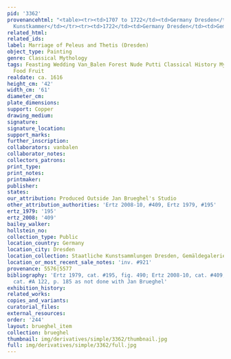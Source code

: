 ```yaml
---
pid: '3362'
provenancehtml: "<table><tr><td>1707 to 1722</td><td>Germany Dresden</td><td>Kurfürstlichen
  Kunstkammer</td></tr><tr><td>1722</td><td>Germany Dresden</td><td>Gemäldetgalerie</td></tr></table>"
related_html:
related_ids:
label: Marriage of Peleus and Thetis (Dresden)
object_type: Painting
genre: Classical Mythology
tags: Feasting Wedding Van_Balen Forest Nude Putti Classical History Mythological
  Food Fruit
realdate: ca. 1616
height_cm: '42'
width_cm: '61'
diameter_cm:
plate_dimensions:
support: Copper
drawing_medium:
signature:
signature_location:
support_marks:
further_inscription:
collaborators: vanbalen
collaborator_notes:
collectors_patrons:
print_type:
print_notes:
printmaker:
publisher:
states:
our_attribution: Produced Outside Jan Brueghel's Studio
other_attribution_authorities: 'Ertz 2008-10, #409, Ertz 1979, #195'
ertz_1979: '195'
ertz_2008: '409'
bailey_walker:
hollstein_no:
collection_type: Public
location_country: Germany
location_city: Dresden
location_collection: Staatliche Kunstsammlungen Dresden, Gemäldegalerie Alte Meister
location_or_most_recent_sale_notes: 'inv. #921'
provenance: 5576|5577
bibliography: 'Ertz 1979, cat. #195, fig. 490; Ertz 2008-10, cat. #409; Werche 2004,
  cat. #A 122, p. 185 as not done with Jan Brueghel'
exhibition_history:
related_works:
copies_and_variants:
curatorial_files:
external_resources:
order: '244'
layout: brueghel_item
collection: brueghel
thumbnail: img/derivatives/simple/3362/thumbnail.jpg
full: img/derivatives/simple/3362/full.jpg
---
```

